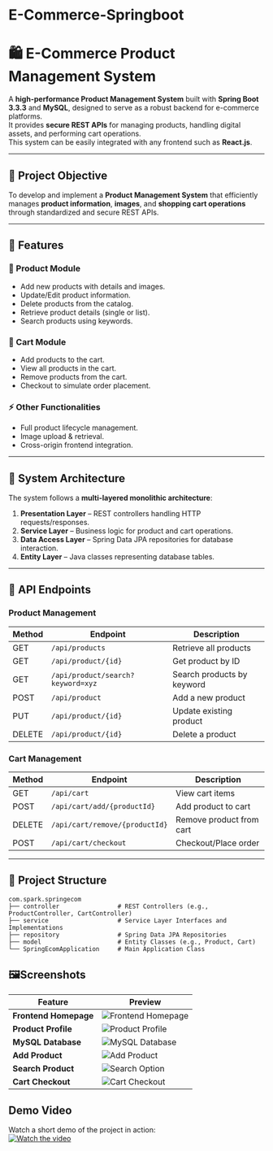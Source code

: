 # E-Commerce-Springboot

# 🛍️ E-Commerce Product Management System

A **high-performance Product Management System** built with **Spring Boot 3.3.3** and **MySQL**, designed to serve as a robust backend for e-commerce platforms.  
It provides **secure REST APIs** for managing products, handling digital assets, and performing cart operations.  
This system can be easily integrated with any frontend such as **React.js**.

---

## 🎯 Project Objective
To develop and implement a **Product Management System** that efficiently manages **product information**, **images**, and **shopping cart operations** through standardized and secure REST APIs.

---

## 🔧 Features
### 👤 Product Module
- Add new products with details and images.
- Update/Edit product information.
- Delete products from the catalog.
- Retrieve product details (single or list).
- Search products using keywords.

### 🛒 Cart Module
- Add products to the cart.
- View all products in the cart.
- Remove products from the cart.
- Checkout to simulate order placement.

### ⚡ Other Functionalities
- Full product lifecycle management.
- Image upload & retrieval.
- Cross-origin frontend integration.

---

## 🧱 System Architecture
The system follows a **multi-layered monolithic architecture**:
1. **Presentation Layer** – REST controllers handling HTTP requests/responses.
2. **Service Layer** – Business logic for product and cart operations.
3. **Data Access Layer** – Spring Data JPA repositories for database interaction.
4. **Entity Layer** – Java classes representing database tables.

---

## 🔗 API Endpoints

### Product Management
| Method | Endpoint                        | Description                |
|--------|----------------------------------|----------------------------|
| GET    | `/api/products`                 | Retrieve all products      |
| GET    | `/api/product/{id}`             | Get product by ID          |
| GET    | `/api/product/search?keyword=xyz`| Search products by keyword |
| POST   | `/api/product`                  | Add a new product          |
| PUT    | `/api/product/{id}`             | Update existing product    |
| DELETE | `/api/product/{id}`             | Delete a product           |

### Cart Management
| Method | Endpoint                | Description               |
|--------|-------------------------|---------------------------|
| GET    | `/api/cart`             | View cart items           |
| POST   | `/api/cart/add/{productId}` | Add product to cart     |
| DELETE | `/api/cart/remove/{productId}` | Remove product from cart |
| POST   | `/api/cart/checkout`    | Checkout/Place order      |

---

## 📂 Project Structure
```
com.spark.springecom
├── controller                # REST Controllers (e.g., ProductController, CartController)
├── service                   # Service Layer Interfaces and Implementations
├── repository                # Spring Data JPA Repositories
├── model                     # Entity Classes (e.g., Product, Cart)
└── SpringEcomApplication     # Main Application Class
```

## 🖼Screenshots

| Feature | Preview |
|--------|---------|
| **Frontend Homepage** | ![Frontend Homepage](images/frontend-homepage.png) |
| **Product Profile** | ![Product Profile](images/product-profile.png) |
| **MySQL Database** | ![MySQL Database](images/mysql-database.png) |
| **Add Product** | ![Add Product](images/add-product.png) |
| **Search Product** | ![Search Option](images/search-option.png) |
| **Cart Checkout** | ![Cart Checkout](images/cart-checkout.png) |

## Demo Video
Watch a short demo of the project in action:  
[![Watch the video](images/video-thumbnail.png)](videos/demo.mp4)  
